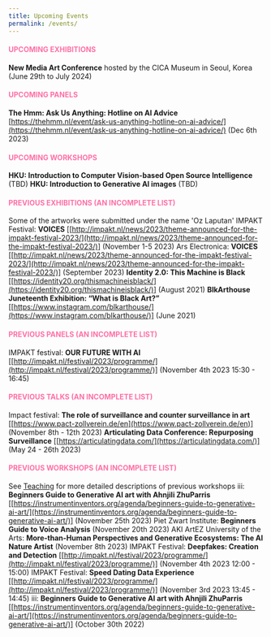 ```yaml
---
title: Upcoming Events
permalink: /events/
---
```


<style>
  h4 {
    color: #FF70A6;
    /* Change this to your desired color */
    text-transform: uppercase;
  }
</style>

#### Upcoming Exhibitions

**New Media Art Conference** hosted by the CICA Museum in Seoul, Korea (June 29th to July 2024)

#### Upcoming Panels

**The Hmm: Ask Us Anything: Hotline on AI Advice** [https://thehmm.nl/event/ask-us-anything-hotline-on-ai-advice/](https://thehmm.nl/event/ask-us-anything-hotline-on-ai-advice/) (Dec 6th 2023)

#### Upcoming Workshops

**HKU: Introduction to Computer Vision-based Open Source Intelligence** (TBD)
 **HKU: Introduction to Generative AI images** (TBD)

#### Previous Exhibitions (an incomplete list)

 Some of the artworks were submitted under the name 'Oz Laputan'
 IMPAKT Festival: **VOICES** [[http://impakt.nl/news/2023/theme-announced-for-the-impakt-festival-2023/](http://impakt.nl/news/2023/theme-announced-for-the-impakt-festival-2023/)] (November 1-5 2023)
 Ars Electronica: **VOICES** [[http://impakt.nl/news/2023/theme-announced-for-the-impakt-festival-2023/](http://impakt.nl/news/2023/theme-announced-for-the-impakt-festival-2023/)] (September 2023)
 **Identity 2.0: This Machine is Black** [[https://identity20.org/thismachineisblack/](https://identity20.org/thismachineisblack/)] (August 2021)
 **BlkArthouse Juneteenth Exhibition: “What is Black Art?”** [[https://www.instagram.com/blkarthouse/](https://www.instagram.com/blkarthouse/)] (June 2021)

#### Previous Panels (an incomplete list)

 IMPAKT festival: **OUR FUTURE WITH AI** [[http://impakt.nl/festival/2023/programme/](http://impakt.nl/festival/2023/programme/)] (November 4th 2023 15:30 - 16:45)

#### Previous Talks (an incomplete list)

 Impact festival: **The role of surveillance and counter surveillance in art** [[https://www.pact-zollverein.de/en](https://www.pact-zollverein.de/en)] (November 8th - 12th 2023)
 **Articulating Data Conference: Repurposing Surveillance** [[https://articulatingdata.com/](https://articulatingdata.com/)] (May 24 - 26th 2023)

#### Previous Workshops (an incomplete list)

 See [Teaching](https://artificialnouveau.github.io/teaching/) for more detailed descriptions of previous workshops
 iii: **Beginners Guide to Generative AI art with Ahnjili ZhuParris** [[https://instrumentinventors.org/agenda/beginners-guide-to-generative-ai-art/](https://instrumentinventors.org/agenda/beginners-guide-to-generative-ai-art/)] (November 25th 2023)
 Piet Zwart Institute: **Beginners Guide to Voice Analysis** (November 20th 2023)
 AKI ArtEZ University of the Arts: **More-than-Human Perspectives and Generative Ecosystems: The AI Nature Artist** (November 8th 2023)
 IMPAKT Festival: **Deepfakes: Creation and Detection** [[http://impakt.nl/festival/2023/programme/](http://impakt.nl/festival/2023/programme/)] (November 4th 2023 12:00 - 15:00)
 IMPAKT Festival: **Speed Dating Data Experience** [[http://impakt.nl/festival/2023/programme/](http://impakt.nl/festival/2023/programme/)] (November 3rd 2023 13:45 - 14:45)
 iii: **Beginners Guide to Generative AI art with Ahnjili ZhuParris** [[https://instrumentinventors.org/agenda/beginners-guide-to-generative-ai-art/](https://instrumentinventors.org/agenda/beginners-guide-to-generative-ai-art/)] (October 30th 2022)
